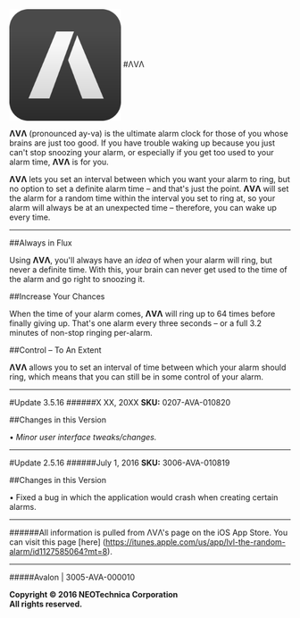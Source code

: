 <img src="Application Icon.png" width="200" height="200" align="center" /> 
#ΛVΛ

**ΛVΛ** (pronounced ay-va) is the ultimate alarm clock for those of you whose brains are just too good. If you have trouble waking up because you just can't stop snoozing your alarm, or especially if you get too used to your alarm time, **ΛVΛ** is for you.

**ΛVΛ** lets you set an interval between which you want your alarm to ring, but no option to set a definite alarm time – and that's just the point. **ΛVΛ** will set the alarm for a random time within the interval you set to ring at, so your alarm will always be at an unexpected time – therefore, you can wake up every time.

---------------------------------------------------------------------------------------------------------------------

##Always in Flux

Using **ΛVΛ**, you'll always have an *idea* of when your alarm will ring, but never a definite time. With this, your brain can never get used to the time of the alarm and go right to snoozing it.

##Increase Your Chances

When the time of your alarm comes, **ΛVΛ** will ring up to 64 times before finally giving up. That's one alarm every three seconds – or a full 3.2 minutes of non-stop ringing per-alarm.

##Control – To An Extent

**ΛVΛ** allows you to set an interval of time between which your alarm should ring, which means that you can still be in some control of your alarm.

---------------------------------------------------------------------------------------------------------------------

#Update 3.5.16
######X XX, 20XX
**SKU:** 0207-AVA-010820


##Changes in this Version

• *Minor user interface tweaks/changes.*

---------------------------------------------------------------------------------------------------------------------

#Update 2.5.16
######July 1, 2016
**SKU:** 3006-AVA-010819


##Changes in this Version

• Fixed a bug in which the application would crash when creating certain alarms.

---------------------------------------------------------------------------------------------------------------------

######All information is pulled from ΛVΛ's page on the iOS App Store. You can visit this page [here] (https://itunes.apple.com/us/app/lvl-the-random-alarm/id1127585064?mt=8).

---------------------------------------------------------------------------------------------------------------------

#####Avalon | 3005-AVA-000010

**Copyright © 2016 NEOTechnica Corporation  
All rights reserved.**

